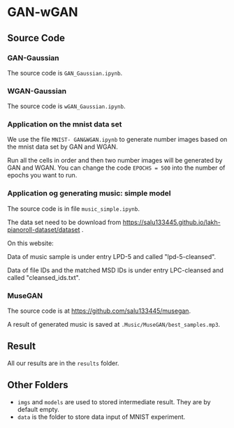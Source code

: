 # GAN-wGAN

## Source Code

### GAN-Gaussian

The source code is `GAN_Gaussian.ipynb`.

### WGAN-Gaussian

The source code is `wGAN_Gaussian.ipynb`.

### Application on the mnist data set

We use the file `MNIST- GAN&WGAN.ipynb` to generate number images based on the mnist data set by GAN and WGAN.

Run all the cells in order and then two number images will be generated by GAN and WGAN. You can change the code `EPOCHS = 500` into the number of epochs you want to run.

### Application og generating music: simple model

The source code is in file `music_simple.ipynb`.

The data set need to be download from https://salu133445.github.io/lakh-pianoroll-dataset/dataset .

On this website:

Data of music sample is under entry LPD-5 and called "lpd-5-cleansed".

Data of file IDs and the matched MSD IDs is under entry LPC-cleansed and called "cleansed_ids.txt".

### MuseGAN

The source code is at https://github.com/salu133445/musegan.

A result of generated music is saved at `.Music/MuseGAN/best_samples.mp3`.

## Result

All our results are in the `results` folder.

## Other Folders

-   `imgs` and `models` are used to stored intermediate result. They are by default empty.
-   `data` is the folder to store data input of MNIST experiment.
